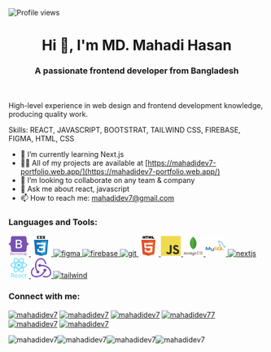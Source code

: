 


![Profile views](https://gpvc.arturio.dev/mahadidev7)  

<h1 align="center">Hi 👋, I'm MD. Mahadi Hasan</h1>
<h3 align="center">A passionate frontend developer from Bangladesh</h3>
<br/>
<br/>
High-level experience in web design and frontend development knowledge, producing quality work.

Skills: REACT, JAVASCRIPT, BOOTSTRAT, TAILWIND CSS, FIREBASE, FIGMA, HTML, CSS

- 🌱 I’m currently learning Next.js
- 👨‍💻 All of my projects are available at [https://mahadidev7-portfolio.web.app/](https://mahadidev7-portfolio.web.app/)
- 👯 I’m looking to collaborate on any team & company 
- 💬 Ask me about react, javascript 
- 📫 How to reach me: mahadidev7@gmail.com 


<h3 align="left">Languages and Tools:</h3>
<p align="left"> <a href="https://getbootstrap.com" target="_blank" rel="noreferrer"> <img src="https://raw.githubusercontent.com/devicons/devicon/master/icons/bootstrap/bootstrap-plain-wordmark.svg" alt="bootstrap" width="40" height="40"/> </a> <a href="https://www.w3schools.com/css/" target="_blank" rel="noreferrer"> <img src="https://raw.githubusercontent.com/devicons/devicon/master/icons/css3/css3-original-wordmark.svg" alt="css3" width="40" height="40"/> </a> <a href="https://www.figma.com/" target="_blank" rel="noreferrer"> <img src="https://www.vectorlogo.zone/logos/figma/figma-icon.svg" alt="figma" width="40" height="40"/> </a> <a href="https://firebase.google.com/" target="_blank" rel="noreferrer"> <img src="https://www.vectorlogo.zone/logos/firebase/firebase-icon.svg" alt="firebase" width="40" height="40"/> </a> <a href="https://git-scm.com/" target="_blank" rel="noreferrer"> <img src="https://www.vectorlogo.zone/logos/git-scm/git-scm-icon.svg" alt="git" width="40" height="40"/> </a> <a href="https://www.w3.org/html/" target="_blank" rel="noreferrer"> <img src="https://raw.githubusercontent.com/devicons/devicon/master/icons/html5/html5-original-wordmark.svg" alt="html5" width="40" height="40"/> </a> <a href="https://developer.mozilla.org/en-US/docs/Web/JavaScript" target="_blank" rel="noreferrer"> <img src="https://raw.githubusercontent.com/devicons/devicon/master/icons/javascript/javascript-original.svg" alt="javascript" width="40" height="40"/> </a> <a href="https://www.mongodb.com/" target="_blank" rel="noreferrer"> <img src="https://raw.githubusercontent.com/devicons/devicon/master/icons/mongodb/mongodb-original-wordmark.svg" alt="mongodb" width="40" height="40"/> </a> <a href="https://www.mysql.com/" target="_blank" rel="noreferrer"> <img src="https://raw.githubusercontent.com/devicons/devicon/master/icons/mysql/mysql-original-wordmark.svg" alt="mysql" width="40" height="40"/> </a> <a href="https://nextjs.org/" target="_blank" rel="noreferrer"> <img src="https://cdn.worldvectorlogo.com/logos/nextjs-2.svg" alt="nextjs" width="40" height="40"/> </a> <a href="https://reactjs.org/" target="_blank" rel="noreferrer"> <img src="https://raw.githubusercontent.com/devicons/devicon/master/icons/react/react-original-wordmark.svg" alt="react" width="40" height="40"/> </a> <a href="https://redux.js.org" target="_blank" rel="noreferrer"> <img src="https://raw.githubusercontent.com/devicons/devicon/master/icons/redux/redux-original.svg" alt="redux" width="40" height="40"/> </a> <a href="https://tailwindcss.com/" target="_blank" rel="noreferrer"> <img src="https://www.vectorlogo.zone/logos/tailwindcss/tailwindcss-icon.svg" alt="tailwind" width="40" height="40"/> </a> </p>

<h3 align="left">Connect with me:</h3>
<p align="left">
<a href="https://dev.to/mahadidev7" target="blank"><img align="center" src="https://raw.githubusercontent.com/rahuldkjain/github-profile-readme-generator/master/src/images/icons/Social/devto.svg" alt="mahadidev7" height="30" width="40" /></a>
<a href="https://twitter.com/mahadidev7" target="blank"><img align="center" src="https://raw.githubusercontent.com/rahuldkjain/github-profile-readme-generator/master/src/images/icons/Social/twitter.svg" alt="mahadidev7" height="30" width="40" /></a>
<a href="https://linkedin.com/in/mahadidev7" target="blank"><img align="center" src="https://raw.githubusercontent.com/rahuldkjain/github-profile-readme-generator/master/src/images/icons/Social/linked-in-alt.svg" alt="mahadidev7" height="30" width="40" /></a>
<a href="https://fb.com/mahadidev77" target="blank"><img align="center" src="https://raw.githubusercontent.com/rahuldkjain/github-profile-readme-generator/master/src/images/icons/Social/facebook.svg" alt="mahadidev77" height="30" width="40" /></a>
<a href="https://instagram.com/mahadidev7" target="blank"><img align="center" src="https://raw.githubusercontent.com/rahuldkjain/github-profile-readme-generator/master/src/images/icons/Social/instagram.svg" alt="mahadidev7" height="30" width="40" /></a>
<a href="https://www.leetcode.com/mahadidev7" target="blank"><img align="center" src="https://raw.githubusercontent.com/rahuldkjain/github-profile-readme-generator/master/src/images/icons/Social/leet-code.svg" alt="mahadidev7" height="30" width="40" /></a>
</p>



<p><img align="left" src="https://activity-graph.herokuapp.com/graph?username=mahadidev7" alt="mahadidev7" /></p>

<p><img align="left" src="https://github-readme-stats.vercel.app/api/top-langs?username=mahadidev7&show_icons=true&locale=en&layout=compact" alt="mahadidev7" /></p>

<p><img align="left" src="https://github-readme-stats.vercel.app/api?username=mahadidev7&show_icons=true&locale=en" alt="mahadidev7" /></p>

<p><img align="left" src="https://github-readme-streak-stats.herokuapp.com/?user=mahadidev7&" alt="mahadidev7" /></p>





